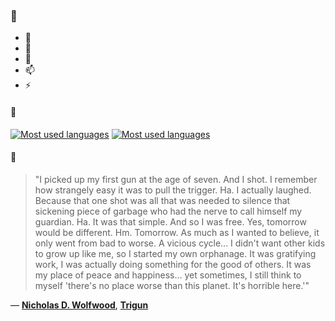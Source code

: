 ### 👋

- 🔭
- 🌱
- 💬
- 📫
- ⚡

#### 🧏

[![Most used languages](https://github-readme-stats-aynah.vercel.app/api/top-langs/?username=aynh&theme=solarized-dark&langs_count=6&layout=compact&hide_title=true)](https://github.com/anuraghazra/github-readme-stats#gh-dark-mode-only)
[![Most used languages](https://github-readme-stats-aynah.vercel.app/api/top-langs/?username=aynh&theme=solarized-light&langs_count=6&layout=compact&hide_title=true)](https://github.com/anuraghazra/github-readme-stats#gh-light-mode-only)

#### 💬

> "I picked up my first gun at the age of seven. And I shot. I remember how strangely easy it was to pull the trigger. Ha. I actually laughed. Because that one shot was all that was needed to silence that sickening piece of garbage who had the nerve to call himself my guardian. Ha. It was that simple. And so I was free. Yes, tomorrow would be different. Hm. Tomorrow. As much as I wanted to believe, it only went from bad to worse. A vicious cycle... I didn't want other kids to grow up like me, so I started my own orphanage. It was gratifying work, I was actually doing something for the good of others. It was my place of peace and happiness... yet sometimes, I still think to myself 'there's no place worse than this planet. It's horrible here.'"

&mdash; [**Nicholas D. Wolfwood**](https://myanimelist.net/character.php?q=Nicholas%20D.%20Wolfwood&cat=character), [**Trigun**](https://myanimelist.net/search/all?q=Trigun&cat=all)
